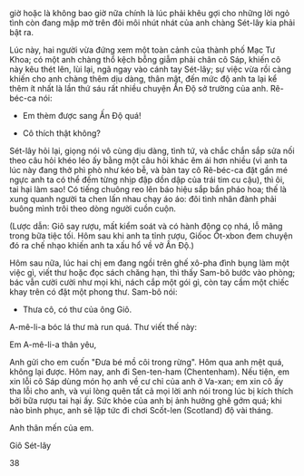 giờ hoặc là không bao giờ nữa chính là lúc phải khêu gợi cho những lời ngỏ tình còn đang mập mờ trên đôi môi nhút nhát của anh chàng Sét-lây kia phải bật ra.

Lúc này, hai người vừa đứng xem một toàn cảnh của thành phố Mạc Tư Khoa; có một anh chàng thổ kệch bỗng giẫm phải chân cô Sáp, khiến cô này kêu thét lên, lùi lại, ngã ngay vào cánh tay Sét-lây; sự việc vừa rồi càng khiến cho anh chàng thêm dịu dàng, thân mật, đến mức độ anh ta lại kể thêm ít nhất là lần thứ sáu rất nhiều chuyện Ấn Độ sở trường của anh. Rê-béc-ca nói:

- Em thèm được sang Ấn Độ quá!

- Cô thích thật không?

Sét-lây hỏi lại, giọng nói vô cùng dịu dàng, tình tứ, và chắc chắn sắp sửa nối theo câu hỏi khéo léo ấy bằng một câu hỏi khác êm ái hơn nhiều (vì anh ta lúc này đang thở phì phò như kéo bễ, và bàn tay cô Rê-béc-ca đặt gần mé ngực anh ta có thể đếm từng nhịp đập dồn dập của trái tim cu cậu), thì ôi, tai hại làm sao! Có tiếng chuông reo lên báo hiệu sắp bắn pháo hoa; thế là xung quanh người ta chen lấn nhau chạy áo áo: đôi tình nhân đành phải buông mình trôi theo dòng người cuồn cuộn.

(Lược dẫn: Giô say rượu, mất kiểm soát và có hành động cọ nhá, lỗ mãng trong bữa tiệc tối. Hôm sau khi anh ta tỉnh rượu, Giốoc Ốt-xbon đem chuyện đó ra chế nhạo khiến anh ta xấu hổ về vở Ấn Độ.)

Hôm sau nữa, lúc hai chị em đang ngồi trên ghế xô-pha đình bụng làm một việc gì, viết thư hoặc đọc sách chăng hạn, thì thấy Sam-bô bước vào phòng; bác vẫn cười cười như mọi khi, nách cắp một gói gì, còn tay cầm một chiếc khay trên có đặt một phong thư. Sam-bô nói:

- Thưa cô, có thư của ông Giô.

A-mê-li-a bóc lá thư mà run quá. Thư viết thế này:

Em A-mê-li-a thân yêu,

Anh gửi cho em cuốn "Đưa bé mồ côi trong rừng". Hôm qua anh mệt quá, không lại được. Hôm nay, anh đi Sen-ten-ham (Chentenham). Nếu tiện, em xin lỗi cô Sáp dùng món họ anh về cư chỉ của anh ở Va-xan; em xin cô ấy tha lỗi cho anh, và vui lòng quên tất cả mọi lời anh nói trong lúc bị kích thích bởi bữa rượu tai hại ấy. Sức khỏe của anh bị ảnh hưởng ghê gớm quá; khi nào bình phục, anh sẽ lập tức đi chơi Scốt-len (Scotland) độ vài tháng.

Anh thân mến của em.

Giô Sét-lây

38